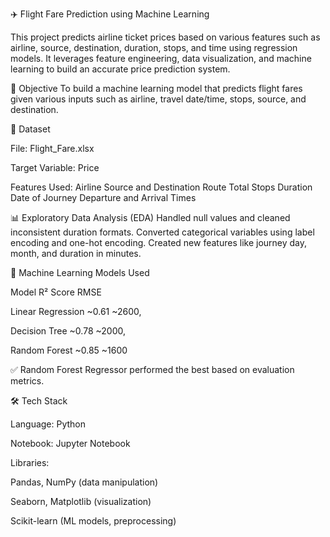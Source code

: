 ✈️ Flight Fare Prediction using Machine Learning

This project predicts airline ticket prices based on various features such as airline, source, destination, duration, stops, and time using regression models. It leverages feature engineering, data visualization, and machine learning to build an accurate price prediction system.

📌 Objective
To build a machine learning model that predicts flight fares given various inputs such as airline, travel date/time, stops, source, and destination.

📁 Dataset

File: Flight_Fare.xlsx

Target Variable: Price

Features Used:
Airline
Source and Destination
Route
Total Stops
Duration
Date of Journey
Departure and Arrival Times

📊 Exploratory Data Analysis (EDA)
Handled null values and cleaned inconsistent duration formats.
Converted categorical variables using label encoding and one-hot encoding.
Created new features like journey day, month, and duration in minutes.

🧠 Machine Learning Models Used

Model	R² Score	RMSE

Linear Regression	~0.61	~2600, 

Decision Tree	~0.78	~2000, 

Random Forest	~0.85	~1600

✅ Random Forest Regressor performed the best based on evaluation metrics.

🛠 Tech Stack

Language: Python

Notebook: Jupyter Notebook

Libraries:

Pandas, NumPy (data manipulation)

Seaborn, Matplotlib (visualization)

Scikit-learn (ML models, preprocessing)
